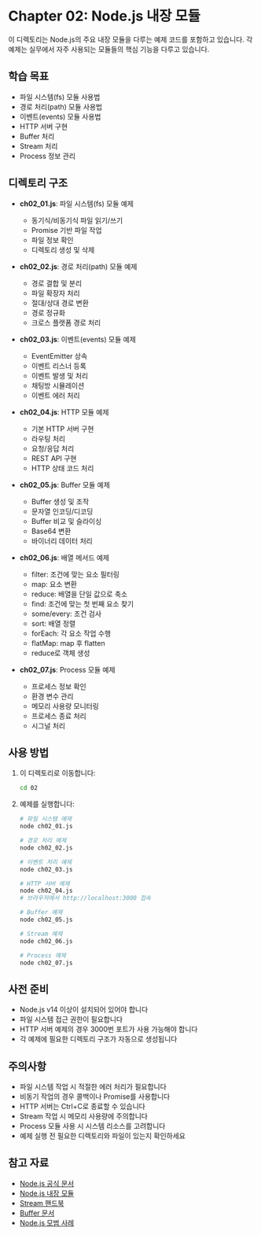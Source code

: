 # Chapter 02: Node.js 내장 모듈

이 디렉토리는 Node.js의 주요 내장 모듈을 다루는 예제 코드를 포함하고 있습니다. 각 예제는 실무에서 자주 사용되는 모듈들의 핵심 기능을 다루고 있습니다.

## 학습 목표

- 파일 시스템(fs) 모듈 사용법
- 경로 처리(path) 모듈 사용법
- 이벤트(events) 모듈 사용법
- HTTP 서버 구현
- Buffer 처리
- Stream 처리
- Process 정보 관리

## 디렉토리 구조

- **ch02_01.js**: 파일 시스템(fs) 모듈 예제

  - 동기식/비동기식 파일 읽기/쓰기
  - Promise 기반 파일 작업
  - 파일 정보 확인
  - 디렉토리 생성 및 삭제

- **ch02_02.js**: 경로 처리(path) 모듈 예제

  - 경로 결합 및 분리
  - 파일 확장자 처리
  - 절대/상대 경로 변환
  - 경로 정규화
  - 크로스 플랫폼 경로 처리

- **ch02_03.js**: 이벤트(events) 모듈 예제

  - EventEmitter 상속
  - 이벤트 리스너 등록
  - 이벤트 발생 및 처리
  - 채팅방 시뮬레이션
  - 이벤트 에러 처리

- **ch02_04.js**: HTTP 모듈 예제

  - 기본 HTTP 서버 구현
  - 라우팅 처리
  - 요청/응답 처리
  - REST API 구현
  - HTTP 상태 코드 처리

- **ch02_05.js**: Buffer 모듈 예제

  - Buffer 생성 및 조작
  - 문자열 인코딩/디코딩
  - Buffer 비교 및 슬라이싱
  - Base64 변환
  - 바이너리 데이터 처리

- **ch02_06.js**: 배열 메서드 예제

  - filter: 조건에 맞는 요소 필터링
  - map: 요소 변환
  - reduce: 배열을 단일 값으로 축소
  - find: 조건에 맞는 첫 번째 요소 찾기
  - some/every: 조건 검사
  - sort: 배열 정렬
  - forEach: 각 요소 작업 수행
  - flatMap: map 후 flatten
  - reduce로 객체 생성

- **ch02_07.js**: Process 모듈 예제
  - 프로세스 정보 확인
  - 환경 변수 관리
  - 메모리 사용량 모니터링
  - 프로세스 종료 처리
  - 시그널 처리

## 사용 방법

1. 이 디렉토리로 이동합니다:

   ```bash
   cd 02
   ```

2. 예제를 실행합니다:

   ```bash
   # 파일 시스템 예제
   node ch02_01.js

   # 경로 처리 예제
   node ch02_02.js

   # 이벤트 처리 예제
   node ch02_03.js

   # HTTP 서버 예제
   node ch02_04.js
   # 브라우저에서 http://localhost:3000 접속

   # Buffer 예제
   node ch02_05.js

   # Stream 예제
   node ch02_06.js

   # Process 예제
   node ch02_07.js
   ```

## 사전 준비

- Node.js v14 이상이 설치되어 있어야 합니다
- 파일 시스템 접근 권한이 필요합니다
- HTTP 서버 예제의 경우 3000번 포트가 사용 가능해야 합니다
- 각 예제에 필요한 디렉토리 구조가 자동으로 생성됩니다

## 주의사항

- 파일 시스템 작업 시 적절한 에러 처리가 필요합니다
- 비동기 작업의 경우 콜백이나 Promise를 사용합니다
- HTTP 서버는 Ctrl+C로 종료할 수 있습니다
- Stream 작업 시 메모리 사용량에 주의합니다
- Process 모듈 사용 시 시스템 리소스를 고려합니다
- 예제 실행 전 필요한 디렉토리와 파일이 있는지 확인하세요

## 참고 자료

- [Node.js 공식 문서](https://nodejs.org/docs/)
- [Node.js 내장 모듈](https://nodejs.org/api/)
- [Stream 핸드북](https://github.com/substack/stream-handbook)
- [Buffer 문서](https://nodejs.org/api/buffer.html)
- [Node.js 모범 사례](https://github.com/goldbergyoni/nodebestpractices)
